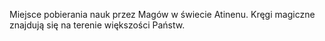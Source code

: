 Miejsce pobierania nauk przez Magów w świecie Atinenu. Kręgi magiczne znajdują się na terenie większości Państw. 